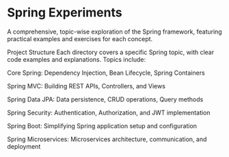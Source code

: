 # Spring Experiments
A comprehensive, topic-wise exploration of the Spring framework, featuring practical examples and exercises for each concept. 

Project Structure
Each directory covers a specific Spring topic, with clear code examples and explanations. Topics include:

Core Spring: Dependency Injection, Bean Lifecycle, Spring Containers

Spring MVC: Building REST APIs, Controllers, and Views

Spring Data JPA: Data persistence, CRUD operations, Query methods

Spring Security: Authentication, Authorization, and JWT implementation

Spring Boot: Simplifying Spring application setup and configuration

Spring Microservices: Microservices architecture, communication, and deployment
